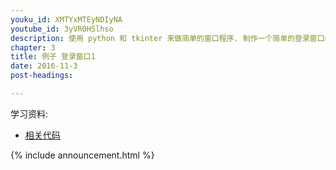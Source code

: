 ```yaml
---
youku_id: XMTYxMTEyNDIyNA
youtube_id: 3yVR0H5lhso
description: 使用 python 和 tkinter 来做简单的窗口程序. 制作一个简单的登录窗口练习.
chapter: 3
title: 例子 登录窗口1
date: 2016-11-3
post-headings:

---
```


学习资料:
  * [相关代码](https://github.com/MorvanZhou/tutorials/tree/master/tkinterTUT/tk13_login_example)

{% include announcement.html %}